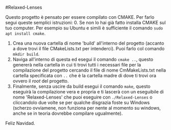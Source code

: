 #Relaxed-Lenses

Questo progetto è pensato per essere compilato con CMAKE.
Per farlo segui queste semplici istruzioni:
0. Se non lo hai già fatto installa CMAKE sul tuo computer.
Per esempio su Ubuntu e simili è sufficiente il comando `sudo apt install cmake`.
1. Crea una nuova cartella di nome 'build' all'interno del progetto (accanto a dove trovi il file CMakeLists.txt per intenderci). Puoi farlo col comando `mkdir build`.
2. Naviga all'interno di questa ed esegui il comando `cmake ..`, questo genererà nella cartella in cui ti trovi tutti i necessari file per la compilazione del progetto cercando il file di nome CmMakeLists.txt nella cartella specificata con `..` che è la cartella madre di dove ti trovi ora ovvero il *root* del progetto.
3. Finalmente, senza uscire da build esegui il comando `make`, questo eseguirà la compilazione vera e propria e ti lascerà con un eseguibile di nome 'Relaxed-Lenses' che puoi eseguire con `./Relaxed-Lenses` o cliccandolo due volte se per qualche disgrazia foste su Windows (scherzo ovviamene, non funziona per nente al momento su windows, anche se in teoria dovrebbe compilare ugualmente).

Feliz Navidad.
